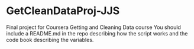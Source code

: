 # GetCleanDataProj-JJS
Final project for Coursera Getting and Cleaning Data course
You should include a README.md in the repo describing how the script works and the code book describing the variables.

